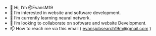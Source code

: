 - 👋 Hi, I’m @EvansM19
- 👀 I’m interested in website and software development.
- 🌱 I’m currently learning neural network.
- 💞️ I’m looking to collaborate on software and website Development.
- 📫 How to reach me via this email ( evansjobsearch19m@gmail.com )

<!---
EvansM19/EvansM19 is a ✨ special ✨ repository because its `README.md` (this file) appears on your GitHub profile.
You can click the Preview link to take a look at your changes.
--->
